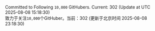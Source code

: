Committed to Following `10,000` GitHubers. Current: <!-- FOLLOWING_COUNT -->302<!-- FOLLOWING_COUNT --> (Update at UTC <!-- LAST_UPDATED -->2025-08-08 15:18:30<!-- LAST_UPDATED -->)<br>
致力于关注`10,000`个GitHuber。当前：<!-- FOLLOWING_COUNT -->302<!-- FOLLOWING_COUNT --> (更新于北京时间 <!-- LAST_UPDATED_CST -->2025-08-08 23:18:30<!-- LAST_UPDATED_CST -->)

